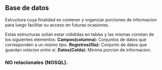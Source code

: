 ## Base de datos
Estructura cuya finalidad es contener y organizar porciones de informacion para luego facilitar su acceso en futuras ocasiones.

Estas estructuras solian estar vidididas en tablas y las mismas constan de los siguientes elementos:
__Campos(columna):__ Conjuntos de datos que corresponden a un _mismo tipo_. 
__Registros(fila):__ Conjunto de datos que guardan _relacion entre si_.
__Datos(Celda):__ Minima porcion de informacion.

### NO relacionales (NOSQL).